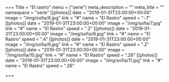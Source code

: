 +++
Title = "El rastro"
menu = ["serie"]
meta_description = ""
meta_title = ""
namespace = "serie"
[[photos]]
date = "2019-01-31T23:00:00+00:00"
image = "/img/sofia/6.jpg"
link = "#"
name = "El Rastro"
speed = "-.1"
[[photos]]
date = "2019-01-31T23:00:00+00:00"
image = "/img/sofia/7.jpg"
link = "#"
name = "El Rastro"
speed = ".2"
[[photos]]
date = "2019-01-31T23:00:00+00:00"
image = "/img/sofia/8.jpg"
link = "#"
name = "El Rastro"
speed = ".4"
[[photos]]
date = "2019-01-31T23:00:00+00:00"
image = "/img/sofia/9.jpg"
link = "#"
name = "El Rastro"
speed = ".2"
[[photos]]
date = "2019-01-31T23:00:00+00:00"
image = "/img/sofia/10.jpg"
link = "#"
name = "El Rastro"
speed = ".26"
[[photos]]
date = "2019-01-31T23:00:00+00:00"
image = "/img/sofia/11.jpg"
link = "#"
name = "El Rastro"
speed = ".26"

+++
